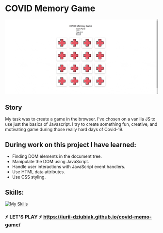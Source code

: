 # COVID Memory Game

![](readme_GIF.gif)

## Story
My task was to create a game in the browser. 
I've chosen on a vanilla JS to use just the basics of Javascript.
I try to create something fun, creative, and motivating game during those 
really hard days of Covid-19.

## During work on this project I have learned:
- Finding DOM elements in the document tree.
- Manipulate the DOM using JavaScript.
- Handle user interactions with JavaScript event handlers.
- Use HTML data attributes.
- Use CSS styling.

## Skills:
[![My Skills](https://skills.thijs.gg/icons?i=js,html,css,git&theme=light)](https://skills.thijs.gg)

### ⚡ LET'S PLAY ⚡ https://iurii-dziubiak.github.io/covid-memo-game/
